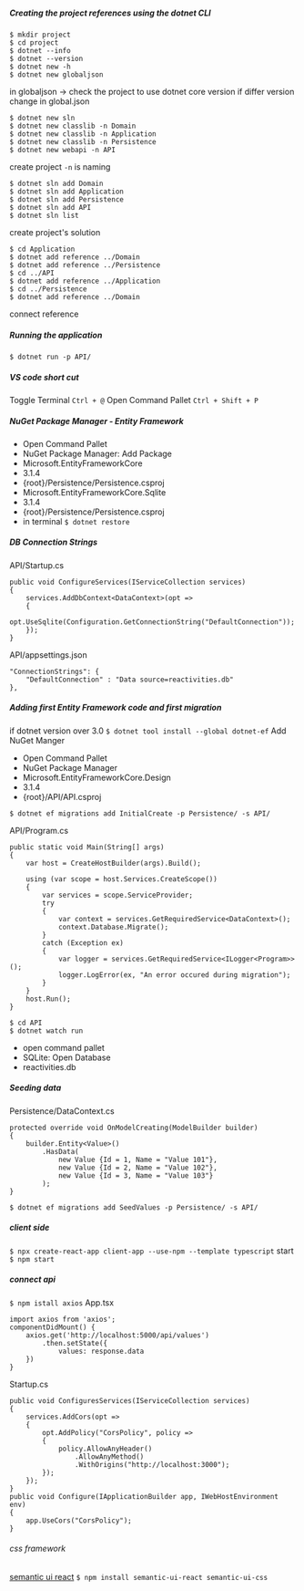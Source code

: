 ##### Creating the project references using the dotnet CLI

```
$ mkdir project
$ cd project
$ dotnet --info
$ dotnet --version
$ dotnet new -h
$ dotnet new globaljson
```
in globaljson -> check the project to use dotnet core version
if differ version
change in global.json

```
$ dotnet new sln
$ dotnet new classlib -n Domain
$ dotnet new classlib -n Application
$ dotnet new classlib -n Persistence
$ dotnet new webapi -n API
```
create project
`-n` is naming

```
$ dotnet sln add Domain
$ dotnet sln add Application
$ dotnet sln add Persistence
$ dotnet sln add API
$ dotnet sln list
```
create project's solution

```
$ cd Application
$ dotnet add reference ../Domain
$ dotnet add reference ../Persistence
$ cd ../API
$ dotnet add reference ../Application
$ cd ../Persistence
$ dotnet add reference ../Domain
```
connect reference

##### Running the application
```
$ dotnet run -p API/
```

##### VS code short cut
Toggle Terminal `Ctrl + @`
Open Command Pallet `Ctrl + Shift + P`

##### NuGet Package Manager - Entity Framework
- Open Command Pallet
- NuGet Package Manager: Add Package
- Microsoft.EntityFrameworkCore
- 3.1.4
- {root}/Persistence/Persistence.csproj
- Microsoft.EntityFrameworkCore.Sqlite
- 3.1.4
- {root}/Persistence/Persistence.csproj
- in terminal `$ dotnet restore`

##### DB Connection Strings
API/Startup.cs
```
public void ConfigureServices(IServiceCollection services)
{
    services.AddDbContext<DataContext>(opt =>
    {
        opt.UseSqlite(Configuration.GetConnectionString("DefaultConnection"));
    });
}
```
API/appsettings.json
```
"ConnectionStrings": {
    "DefaultConnection" : "Data source=reactivities.db"
},
```

##### Adding first Entity Framework code and first migration
if dotnet version over 3.0
`$ dotnet tool install --global dotnet-ef`
Add NuGet Manger
- Open Command Pallet
- NuGet Package Manager
- Microsoft.EntityFrameworkCore.Design
- 3.1.4
- {root}/API/API.csproj

`$ dotnet ef migrations add InitialCreate -p Persistence/ -s API/`

API/Program.cs
```
public static void Main(String[] args)
{
    var host = CreateHostBuilder(args).Build();

    using (var scope = host.Services.CreateScope())
    {
        var services = scope.ServiceProvider;
        try
        {
            var context = services.GetRequiredService<DataContext>();
            context.Database.Migrate();
        }
        catch (Exception ex)
        {
            var logger = services.GetRequiredService<ILogger<Program>>();
            logger.LogError(ex, "An error occured during migration");
        }
    }
    host.Run();
}
```
```
$ cd API
$ dotnet watch run
```
- open command pallet
- SQLite: Open Database
- reactivities.db

##### Seeding data
Persistence/DataContext.cs
```
protected override void OnModelCreating(ModelBuilder builder)
{
    builder.Entity<Value>()
        .HasData(
            new Value {Id = 1, Name = "Value 101"},
            new Value {Id = 2, Name = "Value 102"},
            new Value {Id = 3, Name = "Value 103"}
        );
}
```
`$ dotnet ef migrations add SeedValues -p Persistence/ -s API/`

##### client side
`$ npx create-react-app client-app --use-npm --template typescript`
start
`$ npm start`

##### connect api
`$ npm istall axios`
App.tsx
```
import axios from 'axios';
componentDidMount() {
    axios.get('http://localhost:5000/api/values')
        .then.setState({
            values: response.data
    })
}
```
Startup.cs
```
public void ConfiguresServices(IServiceCollection services)
{
    services.AddCors(opt =>
    {
        opt.AddPolicy("CorsPolicy", policy =>
        {
            policy.AllowAnyHeader()
                .AllowAnyMethod()
                .WithOrigins("http://localhost:3000");
        });
    });
}
public void Configure(IApplicationBuilder app, IWebHostEnvironment env)
{
    app.UseCors("CorsPolicy");
}
```

###### css framework
[semantic ui react](https://react.semantic-ui.com/)
`$ npm install semantic-ui-react semantic-ui-css`
